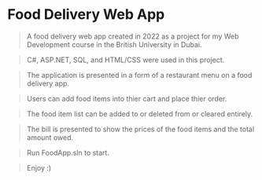 # Food Delivery Web App
> A food delivery web app created in 2022 as a project for my Web Development course in the British University in Dubai.

> C#, ASP.NET, SQL, and HTML/CSS were used in this project.

> The application is presented in a form of a restaurant menu on a food delivery app.

> Users can add food items into thier cart and place thier order.

> The food item list can be added to or deleted from or cleared entirely.

> The bill is presented to show the prices of the food items and the total amount owed.

> Run FoodApp.sln to start.

> Enjoy :)
